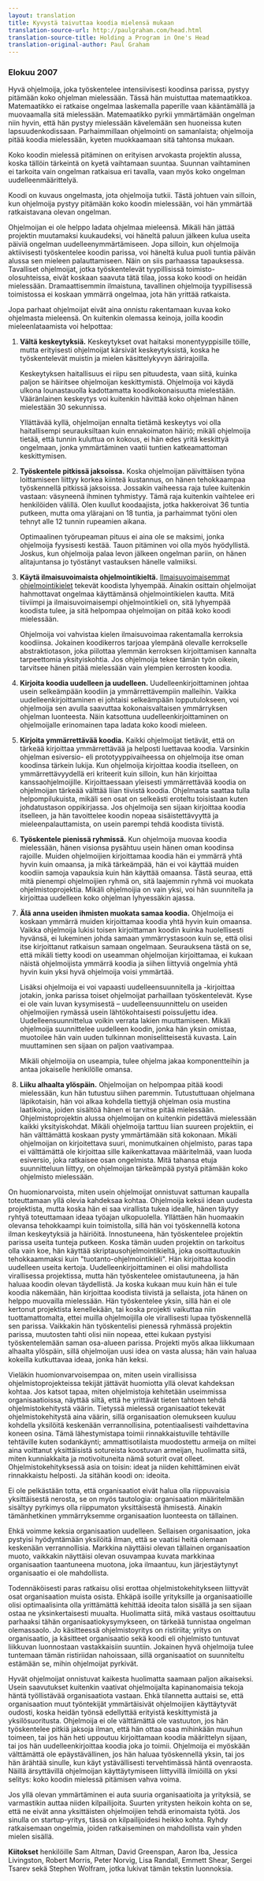 ```yaml
---
layout: translation
title: Kyvystä taivuttaa koodia mielensä mukaan
translation-source-url: http://paulgraham.com/head.html
translation-source-title: Holding a Program in One's Head
translation-original-author: Paul Graham
---
```

### Elokuu 2007

Hyvä ohjelmoija, joka työskentelee intensiivisesti koodinsa parissa, pystyy
pitämään koko ohjelman mielessään. Tässä hän muistuttaa matemaatikkoa.
Matemaatikko ei ratkaise ongelmaa laskemalla paperille vaan kääntämällä ja
muovaamalla sitä mielessään. Matemaatikko pyrkii ymmärtämään ongelman niin
hyvin, että hän pystyy mielessään kävelemään sen huoneissa kuten
lapsuudenkodissaan. Parhaimmillaan ohjelmointi on samanlaista; ohjelmoija pitää
koodia mielessään, kyeten muokkaamaan sitä tahtonsa mukaan.

Koko koodin mielessä pitäminen on erityisen arvokasta projektin alussa, koska
tällöin tärkeintä on kyetä vaihtamaan suuntaa. Suunnan vaihtaminen ei tarkoita
vain ongelman ratkaisua eri tavalla, vaan myös koko ongelman
uudelleenmäärittelyä.

Koodi on kuvaus ongelmasta, jota ohjelmoija tutkii. Tästä johtuen vain silloin,
kun ohjelmoija pystyy pitämään koko koodin mielessään, voi hän ymmärtää
ratkaistavana olevan ongelman.

Ohjelmoijan ei ole helppo ladata ohjelmaa mieleensä. Mikäli hän jättää projektin
muutamaksi kuukaudeksi, voi häneltä paluun jälkeen kulua useita päiviä ongelman
uudelleenymmärtämiseen. Jopa silloin, kun ohjelmoija aktiivisesti työskentelee
koodin parissa, voi häneltä kulua puoli tuntia päivän alussa sen mieleen
palauttamiseen. Näin on siis parhaassa tapauksessa. Tavalliset ohjelmoijat,
jotka työskentelevät tyypillisissä toimisto-olosuhteissa, eivät koskaan saavuta
tätä tilaa, jossa koko koodi on heidän mielessään. Dramaattisemmin ilmaistuna,
tavallinen ohjelmoija tyypillisessä toimistossa ei koskaan ymmärrä ongelmaa,
jota hän yrittää ratkaista.

Jopa parhaat ohjelmoijat eivät aina onnistu rakentamaan kuvaa koko ohjelmasta
mieleensä. On kuitenkin olemassa keinoja, joilla koodin mieleenlataamista voi
helpottaa:

1. **Vältä keskeytyksiä.** Keskeytykset ovat haitaksi monentyyppisille töille,
   mutta erityisesti ohjelmoijat kärsivät keskeytyksistä, koska he
   työskentelevät muistin ja mielen käsittelykyvyn äärirajoilla.

   Keskeytyksen haitallisuus ei riipu sen pituudesta, vaan siitä, kuinka paljon
   se häiritsee ohjelmoijan keskittymistä. Ohjelmoija voi käydä ulkona
   lounastauolla kadottamatta koodikokonaisuutta mielestään. Vääränlainen
   keskeytys voi kuitenkin hävittää koko ohjelman hänen mielestään 30
   sekunnissa.

   Yllättävää kyllä, ohjelmoijan ennalta tietämä keskeytys voi olla
   haitallisempi seurauksiltaan kuin ennakoimaton häiriö; mikäli ohjelmoija
   tietää, että tunnin kuluttua on kokous, ei hän edes yritä keskittyä
   ongelmaan, jonka ymmärtäminen vaatii tuntien katkeamattoman keskittymisen.

2. **Työskentele pitkissä jaksoissa.** Koska ohjelmoijan päivittäisen työna
   loittamiseen liittyy korkea kiinteä kustannus, on hänen tehokkaampaa
   työskennellä pitkissä jaksoissa. Jossakin vaiheessa raja tulee kuitenkin
   vastaan: väsyneenä ihminen tyhmistyy. Tämä raja kuitenkin vaihtelee eri
   henkilöiden välillä. Olen kuullut koodaajista, jotka hakkeroivat 36 tuntia
   putkeen, mutta oma ylärajani on 18 tuntia, ja parhaimmat työni olen tehnyt
   alle 12 tunnin rupeamien aikana.

   Optimaalinen työrupeaman pituus ei aina ole se maksimi, jonka ohjelmoija
   fyysisesti kestää. Tauon pitäminen voi olla myös hyödyllistä. Joskus, kun
   ohjelmoija palaa levon jälkeen ongelman pariin, on hänen alitajuntansa jo
   työstänyt vastauksen hänelle valmiiksi.

3. **Käytä ilmaisuvoimaista ohjelmointikieltä.** [Ilmaisuvoimaisemmat
   ohjelmointikielet](http://paulgraham.com/power.html) tekevät koodista
   lyhyempää. Ainakin osittain ohjelmoijat hahmottavat ongelmaa käyttämänsä
   ohjelmointikielen kautta. Mitä tiiviimpi ja ilmaisuvoimaisempi
   ohjelmointikieli on, sitä lyhyempää koodista tulee, ja sitä helpompaa
   ohjelmoijan on pitää koko koodi mielessään.

   Ohjelmoija voi vahvistaa kielen ilmaisuvoimaa rakentamalla kerroksia
   koodiinsa. Jokainen koodikerros tarjoaa ylempänä olevalle kerrokselle
   abstraktiotason, joka piilottaa ylemmän kerroksen kirjoittamisen kannalta
   tarpeettomia yksityiskohtia. Jos ohjelmoija tekee tämän työn oikein,
   tarvitsee hänen pitää mielessään vain ylempien kerrosten koodia.

4. **Kirjoita koodia uudelleen ja uudelleen.** Uudelleenkirjoittaminen johtaa
   usein selkeämpään koodiin ja ymmärrettävempiin malleihin. Vaikka
   uudelleenkirjoittaminen ei johtaisi selkeämpään lopputulokseen, voi
   ohjelmoija sen avulla saavuttaa kokonaisvaltaisen ymmärryksen ohjelman
   luonteesta. Näin katsottuna uudelleenkirjoittaminen on ohjelmoijalle
   erinomainen tapa ladata koko koodi mieleen.

5. **Kirjoita ymmärrettävää koodia.** Kaikki ohjelmoijat tietävät, että on
   tärkeää kirjoittaa ymmärrettävää ja helposti luettavaa koodia. Varsinkin
   ohjelman esiversio- eli prototyyppivaiheessa on ohjelmoija itse oman koodinsa
   tärkein lukija. Kun ohjelmoija kirjoittaa koodia itselleen, on
   ymmärrettävyydellä eri kriteerit kuin silloin, kun hän kirjoittaa
   kanssaohjelmoijille. Kirjoittaessaan yleisesti ymmärrettävää koodia on
   ohjelmoijan tärkeää välttää liian tiivistä koodia. Ohjelmasta saattaa tulla
   helpompilukuista, mikäli sen osat on selkeästi eroteltu toisistaan kuten
   johdatustason oppikirjassa. Jos ohjelmoija sen sijaan kirjoittaa koodia
   itselleen, ja hän tavoittelee koodin nopeaa sisäistettävyyttä ja
   mieleenpalauttamista, on usein parempi tehdä koodista tiivistä.

6. **Työskentele pienissä ryhmissä.** Kun ohjelmoija muovaa koodia mielessään,
   hänen visionsa pysähtuu usein hänen oman koodinsa rajoille. Muiden
   ohjelmoijien kirjoittamaa koodia hän ei ymmärrä yhtä hyvin kuin omaansa, ja
   mikä tärkeämpää, hän ei voi käyttää muiden koodiin samoja vapauksia kuin hän
   käyttää omaansa. Tästä seuraa, että mitä pienempi ohjelmoijien ryhmä on, sitä
   laajemmin ryhmä voi muokata ohjelmistoprojektia. Mikäli ohjelmoijia on vain
   yksi, voi hän suunnitella ja kirjoittaa uudelleen koko ohjelman lyhyessäkin
   ajassa.

7. **Älä anna useiden ihmisten muokata samaa koodia.** Ohjelmoija ei koskaan
   ymmärrä muiden kirjoittamaa koodia yhtä hyvin kuin omaansa. Vaikka ohjelmoija
   lukisi toisen kirjoittaman koodin kuinka huolellisesti hyvänsä, ei lukeminen
   johda samaan ymmärrystasoon kuin se, että olisi itse kirjoittanut ratkaisun
   samaan ongelmaan. Seurauksena tästä on se, että mikäli tietty koodi on
   useamman ohjelmoijan kirjoittamaa, ei kukaan näistä ohjelmoijista ymmärrä
   koodia ja siihen liittyviä ongelmia yhtä hyvin kuin yksi hyvä ohjelmoija
   voisi ymmärtää.

   Lisäksi ohjelmoija ei voi vapaasti uudelleensuunnitella ja -kirjoittaa
   jotakin, jonka parissa toiset ohjelmoijat parhaillaan työskentelevät. Kyse ei
   ole vain luvan kysymisestä – uudelleensuunnittelu on useiden ohjelmoijien
   rymässä usein lähtökohtaisesti poissuljettu idea. Uudelleensuunnittelua
   voikin verrata lakien muuttamiseen. Mikäli ohjelmoija suunnittelee uudelleen
   koodin, jonka hän yksin omistaa, muotoilee hän vain uuden tulkinnan
   moniselitteisestä kuvasta. Lain muuttaminen sen sijaan on paljon vaativampaa.

   Mikäli ohjelmoijia on useampia, tulee ohjelma jakaa komponentteihin ja antaa
   jokaiselle henkilölle omansa.

8. **Liiku alhaalta ylöspäin.** Ohjelmoijan on helpompaa pitää koodi mielessään,
   kun hän tutustuu siihen paremmin. Tutustuttuaan ohjelmana läpikotaisin, hän
   voi alkaa kohdella tiettyjä ohjelman osia mustina laatikoina, joiden sisältöä
   hänen ei tarvitse pitää mielessään. Ohjelmistoprojektin alussa ohjelmoijan on
   kuitenkin pidettävä mielessään kaikki yksityiskohdat. Mikäli ohjelmoija
   tarttuu liian suureen projektiin, ei hän välttämättä koskaan pysty
   ymmärtämään sitä kokonaan. Mikäli ohjelmoijan on kirjoitettava suuri,
   monimutkainen ohjelmisto, paras tapa ei välttämättä ole kirjoittaa sille
   kaikenkattavaa määritelmää, vaan luoda esiversio, joka ratkaisee osan
   ongelmista. Mitä tahansa etuja suunnitteluun liittyy, on ohjelmoijan
   tärkeämpää pystyä pitämään koko ohjelmisto mielessään.

On huomionarvoista, miten usein ohjelmoijat onnistuvat sattuman kaupalla
toteuttamaan yllä olevia kahdeksaa kohtaa. Ohjelmoija keksii idean uudesta
projektista, mutta koska hän ei saa virallista tukea idealle, hänen täytyy
ryhtyä toteuttamaan ideaa työajan ulkopuolella. Yllättäen hän huomaakin olevansa
tehokkaampi kuin toimistolla, sillä hän voi työskennellä kotona ilman
keskeytyksiä ja häiriöitä. Innostuneena, hän työskentelee projektin parissa
useita tunteja putkeen. Koska tämän uuden projektin on tarkoitus olla vain koe,
hän käyttää skriptausohjelmointikieltä, joka osoittautuukin tehokkaammaksi kuin
"tuotanto-ohjelmointikieli". Hän kirjoittaa koodin uudelleen useita kertoja.
Uudelleenkirjoittaminen ei olisi mahdollista virallisessa projektissa, mutta hän
työskentelee omistautuneena, ja hän haluaa koodin olevan täydellistä. Ja koska
kukaan muu kuin hän ei tule koodia näkemään, hän kirjoittaa koodista tiivistä ja
sellaista, jota hänen on helppo muovailla mielessään. Hän työskentelee yksin,
sillä hän ei ole kertonut projektista kenellekään, tai koska projekti vaikuttaa
niin tuottamattomalta, ettei muilla ohjelmoijilla ole virallisesti lupaa
työskennellä sen parissa. Vaikkakin hän työskentelisi pienessä ryhmässä
projektin parissa, muutosten tahti olisi niin nopeaa, ettei kukaan pystyisi
työskentelemään saman osa-alueen parissa. Projekti myös alkaa liikkumaan
alhaalta ylöspäin, sillä ohjelmoijan uusi idea on vasta alussa; hän vain haluaa
kokeilla kutkuttavaa ideaa, jonka hän keksi.

Vieläkin huomionvarvoisempaa on, miten usein virallisissa ohjelmistoprojekteissa
tekijät jättävät huomiotta yllä olevat kahdeksan kohtaa. Jos katsot tapaa, miten
ohjelmistoja kehitetään useimmissa organisaatioissa, näyttää siltä, että he
yrittävät tieten tahtoen tehdä ohjelmistokehitystä väärin. Tietyssä mielessä
organisaatiot tekevät ohjelmistokehitystä aina väärin, sillä organisaation
olemukseen kuuluu kohdella yksilöitä keskenään verrannollisina, potentiaalisesti
vaihdettavina koneen osina. Tämä lähestymistapa toimii rinnakkaistuville
tehtäville tehtäville kuten sodankäynti; ammattisotilaista muodostettu armeija
on miltei aina voittanut yksittäisistä sotureista koostuvan armeijan, huolimatta
siitä, miten kunniakkaita ja motivoituneita nämä soturit ovat olleet.
Ohjelmistokehityksessä asia on toisin: ideat ja niiden kehittäminen eivät
rinnakkaistu helposti. Ja sitähän koodi on: ideoita.

Ei ole pelkästään totta, että organisaatiot eivät halua olla riippuvaisia
yksittäisestä nerosta, se on myös tautologia: organisaation määritelmään
sisältyy pyrkimys olla riippumaton yksittäisestä ihmisestä. Ainakin
tämänhetkinen ymmärryksemme organisaation luonteesta on tällainen.

Ehkä voimme keksia organisaation uudelleen. Sellaisen organisaation, joka
pystyisi hyödyntämään yksilöitä ilman, että se vaatisi heitä olemaan keskenään
verrannollisia. Markkina näyttäisi olevan tällainen organisaation muoto,
vaikkakin näyttäisi olevan osuvampaa kuvata markkinaa organisaation taantuneena
muotona, joka ilmaantuu, kun järjestäytynyt organisaatio ei ole mahdollista.

Todennäköisesti paras ratkaisu olisi erottaa ohjelmistokehitykseen liittyvät
osat organisaation muista osista. Ehkäpä isoille yrityksille ja organisaatioille
olisi optimaalisinta olla yrittämättä kehittää ideoita talon sisällä ja sen
sijaan ostaa ne yksinkertaisesti muualta. Huolimatta siitä, mikä vastaus
osoittautuu parhaaksi tähän organisaatiokysymykseen, on tärkeää tunnistaa
ongelman olemassaolo. Jo käsitteessä ohjelmistoyritys on ristiriita; yritys on
organisaatio, ja käsitteet organisaatio sekä koodi eli ohjelmisto tuntuvat
liikkuvan luonnostaan vastakkaisiin suuntiin. Jokainen hyvä ohjelmoija tulee
tuntemaan tämän ristiriidan nahoissaan, sillä organisaatiot on suunniteltu
estämään se, mihin ohjelmoijat pyrkivät.

Hyvät ohjelmoijat onnistuvat kaikesta huolimatta saamaan paljon aikaiseksi.
Usein saavutukset kuitenkin vaativat ohjelmoijalta kapinanomaisia tekoja häntä
työllistävää organisaatiota vastaan. Ehkä tilannetta auttaisi se, että
organisaation muut työntekijät ymmärtäisivät ohjelmoijien käyttäytyvät oudosti,
koska heidän työnsä edellyttää erityistä keskittymistä ja yksilösuoritusta.
Ohjelmoija ei ole välttämättä ole vastuuton, jos hän työskentelee pitkiä jaksoja
ilman, että hän ottaa osaa mihinkään muuhun toimeen, tai jos hän heti uppoutuu
kirjoittamaan koodia määrittelyn sijaan, tai jos hän uudelleenkirjoittaa koodia
joka jo toimii. Ohjelmoija ei myöskään välttämättä ole epäystävällinen, jos hän
haluaa työskennellä yksin, tai jos hän ärähtää sinulle, kun käyt ystävällisesti
tervehtimässä häntä ovenraosta. Näillä ärsyttävillä ohjelmoijan käyttäytymiseen
liittyvillä ilmiöillä on yksi selitys: koko koodin mielessä pitämisen vahva
voima.

Jos yllä olevan ymmärtäminen ei auta suuria organisaatioita ja yrityksiä, se
varmastikin auttaa niiden kilpailijoita. Suurten yritysten heikoin kohta on se,
että ne eivät anna yksittäisten ohjelmoijien tehdä erinomaista työtä. Jos
sinulla on startup-yritys, tässä on kilpailijoidesi heikko kohta. Ryhdy
ratkaisemaan ongelmia, joiden ratkaiseminen on mahdollista vain yhden mielen
sisällä.

**Kiitokset** henkilöille Sam Altman, David Greenspan, Aaron Iba, Jessica
Livingston, Robert Morris, Peter Norvig, Lisa Randall, Emmett Shear, Sergei
Tsarev sekä Stephen Wolfram, jotka lukivat tämän tekstin luonnoksia.
